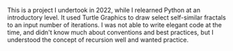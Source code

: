 This is a project I undertook in 2022, while I relearned Python at an introductory level. It used Turtle Graphics to draw select self-similar fractals to an input number of iterations. I was not able to write elegant code at the time, and didn't know much about conventions and best practices, but I understood the concept of recursion well and wanted practice.
